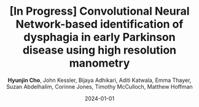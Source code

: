 ---
title: "[In Progress] Convolutional Neural Network-based identification of dysphagia in early Parkinson disease using high resolution manometry"
collection: publications
permalink: 
date: 2024-01-01
# venue: ''
# paperurl: ''
# citation: '' 
author: '<strong>Hyunjin Cho</strong>, John Kessler, Bijaya Adhikari, Aditi Katwala, Emma Thayer, Suzan Abdelhalim, Corinne Jones, Timothy McCulloch, Matthew Hoffman'
share: False
---
